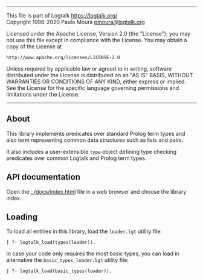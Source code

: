 ________________________________________________________________________

This file is part of Logtalk <https://logtalk.org/>  
Copyright 1998-2020 Paulo Moura <pmoura@logtalk.org>

Licensed under the Apache License, Version 2.0 (the "License");
you may not use this file except in compliance with the License.
You may obtain a copy of the License at

    http://www.apache.org/licenses/LICENSE-2.0

Unless required by applicable law or agreed to in writing, software
distributed under the License is distributed on an "AS IS" BASIS,
WITHOUT WARRANTIES OR CONDITIONS OF ANY KIND, either express or implied.
See the License for the specific language governing permissions and
limitations under the License.
________________________________________________________________________


About
-----

This library implements predicates over standard Prolog term types and 
also term representing common data structures such as lists and pairs.

It also includes a user-extensible `type` object defining type checking
predicates over common Logtalk and Prolog term types.


API documentation
-----------------

Open the [../docs/index.html](../docs/index.html) file in a web browser
and choose the library index.


Loading
-------

To load all entities in this library, load the `loader.lgt` utility file:

	| ?- logtalk_load(types(loader)).

In case your code only requires the most basic types, you can load in
alternative the `basic_types_loader.lgt` utility file:

	| ?- logtalk_load(basic_types(loader)).

